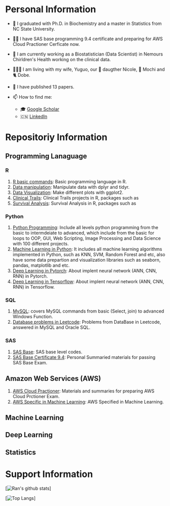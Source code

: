 # Personal Information
- :school: I graduated with Ph.D. in Biochemistry and a master in Statistics from NC State University.
- :man_student: I have SAS base programming 9.4 certificate and preparing for AWS Cloud Practioner Cerficate now.
- :hospital: I am currently working as a Biostatistician (Data Scientist) in Nemours Chirldren's Health working on the clinical data.
- :family_man_woman_girl: I am living with my wife, Yuguo, our :baby: daugther Nicole, :dog: Mochi and :cat2: Dobe. 
- :rainbow: I have published 13 papers. 

- 📫 How to find me: 
  - :mortar_board: [Google Scholar](https://scholar.google.com/citations?user=hMmoRWsAAAAJ&hl=en)
  - :cn: [LinkedIn](https://www.linkedin.com/in/rzhang12/)


# Repositoriy Information
## Programming Lanaguage
### R
1. [R basic commands](https://github.com/rzhang0716/Data-Science/tree/master/R/R%20baiscs): Basic programming language in R.
2. [Data manipulation](https://github.com/rzhang0716/Data-Science/tree/master/R/Data%20Manipulation): Manipulate data with dplyr and tidyr.
3. [Data Visualization](https://github.com/rzhang0716/Data-Science/tree/master/R/Data%20Visualization): Make different plots with ggplot2.
4. [Clinical Trails](): Clinical Trails projects in R, packages such as 
5. [Survival Analysis](): Survival Analysis in R, packages such as 

### Python
1. [Python Programming](https://github.com/rzhang0716/Data-Science/tree/master/Python/100-day-Challenge): Include all levels python programming from the basic to intermdeiate to advanced, which include from the basic for loops to OOP, GUI, Web Scripting, Image Processing and Data Science with 100 different projects. 
2. [Machine Learning in Python](https://github.com/rzhang0716/Data-Science/tree/master/Machine-Learning/ML-Python): It includes all machine learning algorithms implemented in Python, such as KNN, SVM, Random Forest and etc, also have some data prepartion and visualization libraries such as seaborn, pandas, matplotlib and etc.
3. [Deep Learning in Pytorch](https://github.com/rzhang0716/Data-Science/tree/master/Deep_Learning/Pytorch): About implent neural network (ANN, CNN, RNN) in Pytorch. 
4. [Deep Learning in Tensorflow](https://github.com/rzhang0716/Data-Science/tree/master/Deep_Learning/TensorFlow): About implent neural network (ANN, CNN, RNN) in Tensorflow. 

### SQL
1. [MySQL](https://github.com/rzhang0716/Data-Science/tree/master/Database-SQL/Stanford_SQL_Class): covers MySQL commands from basic (Select, join) to advanced Windows Function. 
2. [Database problems in Leetcode](https://github.com/rzhang0716/Data-Science/tree/master/Database-SQL#readme): Problems from DataBase in Leetcode, answered in MySQL and Oracle SQL.

### SAS
1. [SAS Base](https://github.com/rzhang0716/Data-Science/tree/master/SAS/Base/Codes): SAS base level codes.
2. [SAS Base Certificate 9.4](https://github.com/rzhang0716/Data-Science/tree/master/SAS/Base/SAS_Base_Exam): Personal Summaried materials for passing SAS Base Exam.


## Amazon Web Services (AWS)
1. [AWS Cloud Practioner](https://github.com/rzhang0716/Data-Science/tree/master/AWS/Cloud%20Practitioner): Materials and summaries for preparing AWS Cloud Prctioner Exam.
2. [AWS Specific in Machine Learning](https://github.com/rzhang0716/Data-Science/tree/master/AWS/Machine_Learning): AWS Specified in Machine Learning.


## Machine Learning


## Deep Learning


## Statistics


# Support Information

[![Ran's github stats](https://github-readme-stats.vercel.app/api?username=rzhang0716&count_private=true&show_icons=true&theme=radical&hide_rank=false)]

[![Top Langs](https://github-readme-stats.vercel.app/api/top-langs/?username=rzhang0716)]
